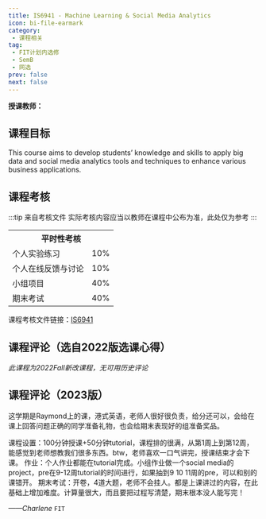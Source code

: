 ```yaml
---
title: IS6941 - Machine Learning & Social Media Analytics
icon: bi-file-earmark
category:
 - 课程相关
tag:
 - FIT计划内选修
 - SemB
 - 网选
prev: false
next: false
---
```


**授课教师：**


<VPBanner
  title = "劉耀強（Prof. LAU Yiu Keung）'Raymond'"
  content = "Professor"
  logo = "https://www.cb.cityu.edu.hk/portfolio/photos/raylau.jpg"
  :actions = '[  
        {
            text: "详细信息",
            link: "https://www.cb.cityu.edu.hk/People-and-Research/People/People-Details?eid=raylau"
        },
    ]'
/>


<!-- more -->

## 课程目标

This course aims to develop students’ knowledge and skills to apply big data and social media analytics tools and techniques to enhance various business applications.

## 课程考核

:::tip 来自考核文件
实际考核内容应当以教师在课程中公布为准，此处仅为参考
:::

<table>
    <tr>
        <th colspan=2>
            平时性考核
        </th>
    </tr>
    <tr>
        <td>
            个人实验练习
        </td>
        <td>
            10%
        </td>
    </tr>
    <tr>
        <td>
            个人在线反馈与讨论
        </td>
        <td>
            10%
        </td>
    </tr>
    <tr>
        <td>
            小组项目
        </td>
        <td>
            40%
        </td>
    </tr>
    <tr>
        <td>
            期末考试
        </td>
        <td>
            40%
        </td>
    </tr>
</table>

课程考核文件链接：[IS6941](https://www.cityu.edu.hk/catalogue/pg/202425/course/IS6941.pdf)

## 课程评论（选自2022版选课心得）

*此课程为2022Fall新改课程，无可用历史评论*

## 课程评论（2023版）

这学期是Raymond上的课，港式英语，老师人很好很负责，给分还可以，会给在课上回答问题正确的同学准备礼物，也会给期末表现好的组准备奖品。

课程设置：100分钟授课+50分钟tutorial，课程排的很满，从第1周上到第12周，能感觉到老师想教我们很多东西。btw，老师喜欢一口气讲完，授课结束才会下课。
作业：个人作业都能在tutorial完成。小组作业做一个social media的project，pre在9-12周tutorial的时间进行，如果抽到9 10 11周的pre，可以和别的课错开。
期末考试：开卷，4道大题，老师不会挂人。都是上课讲过的内容，在此基础上增加难度。计算量很大，而且要把过程写清楚，期末根本没人能写完！

*——Charlene* `FIT`
